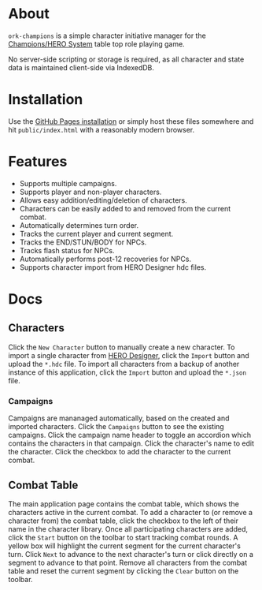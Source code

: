 # About

`ork-champions` is a simple character initiative manager for the [Champions/HERO System](https://www.herogames.com/) table top role playing game.

No server-side scripting or storage is required, as all character and state data is maintained client-side via IndexedDB.

# Installation

Use the [GitHub Pages installation](https://alexhowansky.github.io/ork-champions/) or simply host these files somewhere
and hit `public/index.html` with a reasonably modern browser.

# Features

* Supports multiple campaigns.
* Supports player and non-player characters.
* Allows easy addition/editing/deletion of characters.
* Characters can be easily added to and removed from the current combat.
* Automatically determines turn order.
* Tracks the current player and current segment.
* Tracks the END/STUN/BODY for NPCs.
* Tracks flash status for NPCs.
* Automatically performs post-12 recoveries for NPCs.
* Supports character import from HERO Designer hdc files.

# Docs

## Characters

Click the `New Character` button to manually create a new character. To import a single character from [HERO Designer](https://www.herogames.com/store/product/1-hero-designer/), click the `Import` button and upload the `*.hdc` file. To import all characters from a backup of another instance of this application, click the `Import` button and upload the `*.json` file.

### Campaigns

Campaigns are mananaged automatically, based on the created and imported characters. Click the `Campaigns` button to see the existing campaigns. Click the campaign name header to toggle an accordion which contains the characters in that campaign. Click the character's name to edit the character. Click the checkbox to add the character to the current combat.

## Combat Table

The main application page contains the combat table, which shows the characters active in the current combat. To add a character to (or remove a character from) the combat table, click the checkbox to the left of their name in the character library. Once all participating characters are added, click the `Start` button on the toolbar to start tracking combat rounds. A yellow box will highlight the current segment for the current character's turn. Click `Next` to advance to the next character's turn or click directly on a segment to advance to that point. Remove all characters from the combat table and reset the current segment by clicking the `Clear` button on the toolbar.
